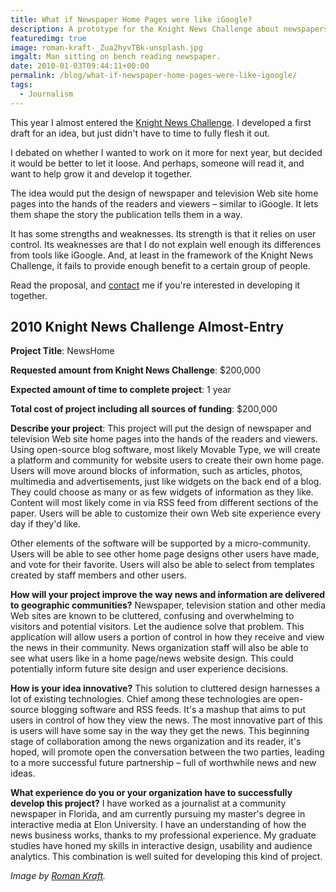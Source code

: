 ```yaml
---
title: What if Newspaper Home Pages were like iGoogle?
description: A prototype for the Knight News Challenge about newspapers and iGoogle.
featuredimg: true
image: roman-kraft-_Zua2hyvTBk-unsplash.jpg
imgalt: Man sitting on bench reading newspaper.
date: 2010-01-03T09:44:11+00:00
permalink: /blog/what-if-newspaper-home-pages-were-like-igoogle/
tags:
  - Journalism
---
```


This year I almost entered the [Knight News Challenge](http://www.newschallenge.org/). I developed a first draft for an idea, but just didn't have to time to fully flesh it out.

I debated on whether I wanted to work on it more for next year, but decided it would be better to let it loose. And perhaps, someone will read it, and want to help grow it and develop it together.

The idea would put the design of newspaper and television Web site home pages into the hands of the readers and viewers – similar to iGoogle. It lets them shape the story the publication tells them in a way.

It has some strengths and weaknesses. Its strength is that it relies on user control. Its weaknesses are that I do not explain well enough its differences from tools like iGoogle. And, at least in the framework of the Knight News Challenge, it fails to provide enough benefit to a certain group of people.

Read the proposal, and [contact](http://davidakennedy.com/about/) me if you're interested in developing it together.

## 2010 Knight News Challenge Almost-Entry

**Project Title**: NewsHome

**Requested amount from Knight News Challenge**: $200,000

**Expected amount of time to complete project**: 1 year

**Total cost of project including all sources of funding**: $200,000

**Describe your project**: This project will put the design of newspaper and television Web site home pages into the hands of the readers and viewers. Using open-source blog software, most likely Movable Type, we will create a platform and community for website users to create their own home page. Users will move around blocks of information, such as articles, photos, multimedia and advertisements, just like widgets on the back end of a blog. They could choose as many or as few widgets of information as they like. Content will most likely come in via RSS feed from different sections of the paper. Users will be able to customize their own Web site experience every day if they'd like.

Other elements of the software will be supported by a micro-community. Users will be able to see other home page designs other users have made, and vote for their favorite. Users will also be able to select from templates created by staff members and other users.

**How will your project improve the way news and information are delivered to geographic communities?** Newspaper, television station and other media Web sites are known to be cluttered, confusing and overwhelming to visitors and potential visitors. Let the audience solve that problem. This application will allow users a portion of control in how they receive and view the news in their community. News organization staff will also be able to see what users like in a home page/news website design. This could potentially inform future site design and user experience decisions.

**How is your idea innovative?** This solution to cluttered design harnesses a lot of existing technologies. Chief among these technologies are open-source blogging software and RSS feeds. It's a mashup that aims to put users in control of how they view the news. The most innovative part of this is users will have some say in the way they get the news. This beginning stage of collaboration among the news organization and its reader, it's hoped, will promote open the conversation between the two parties, leading to a more successful future partnership – full of worthwhile news and new ideas.

**What experience do you or your organization have to successfully develop this project?** I have worked as a journalist at a community newspaper in Florida, and am currently pursuing my master's degree in interactive media at Elon University. I have an understanding of how the news business works, thanks to my professional experience. My graduate studies have honed my skills in interactive design, usability and audience analytics. This combination is well suited for developing this kind of project.

_Image by [Roman Kraft](https://unsplash.com/photos/_Zua2hyvTBk)._
